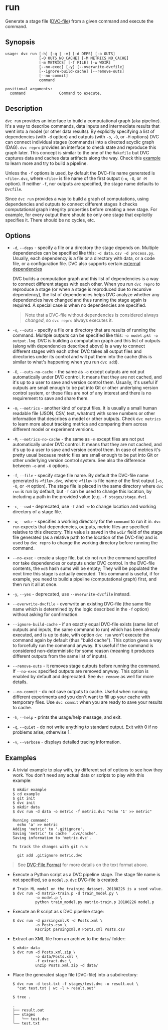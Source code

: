 # run

Generate a stage file ([DVC-file](/doc/user-guide/dvc-file-format)) from a given
command and execute the command.

## Synopsis

```usage
usage: dvc run [-h] [-q | -v] [-d DEPS] [-o OUTS]
               [-O OUTS_NO_CACHE] [-M METRICS_NO_CACHE]
               [-m METRICS] [-f FILE] [-w WDIR]
               [--no-exec] [-y] [--overwrite-dvcfile]
               [--ignore-build-cache] [--remove-outs]
               [--no-commit]
               command

positional arguments:
  command               Command to execute.
```

## Description

`dvc run` provides an interface to build a computational graph (aka pipeline).
It's a way to describe commands, data inputs and intermediate results that went
into a model (or other data results). By explicitly specifying a list of
dependencies (with `-d` option) and outputs (with `-o`, `-O`, or `-M` options)
DVC can connect individual stages (commands) into a directed acyclic graph
(DAG). `dvc repro` provides an interface to check state and reproduce this graph
later. This concept is similar to the one of the `Makefile` but DVC captures
data and caches data artifacts along the way. Check this
[example](/doc/get-started/example-pipeline) to learn more and try to build a
pipeline.

Unless the `-f` options is used, by default the DVC-file name generated is
`<file>.dvc`, where `<file>` is file name of the first output (`-o`, `-O`, or
`-M` option). If neither `-f`, nor outputs are specified, the stage name
defaults to `Dvcfile`.

Since `dvc run` provides a way to build a graph of computations, using
dependencies and outputs to connect different stages it checks computational
graph integrity properties before creating a new stage. For example, for every
output there should be only one stage that explicitly specifies it. There should
be no cycles, etc.

## Options

- `-d`, `--deps` - specify a file or a directory the stage depends on. Multiple
  dependencies can be specified like this: `-d data.csv -d process.py`. Usually,
  each dependency is a file or a directory with data, or a code file, or a
  configuration file. DVC also supports certain
  [external dependencies](/doc/user-guide/external-dependencies)

  DVC builds a computation graph and this list of dependencies is a way to
  connect different stages with each other. When you run `dvc repro` to
  reproduce a stage (or when a stage is reproduced due to recursive dependency),
  the list of dependencies helps DVC analyze whether any dependencies have
  changed and thus running the stage again is required. A special case is when
  no dependencies are specified.

  > Note that a DVC-file without dependencies is considered always _changed_, so
  > `dvc repro` always executes it.

- `-o`, `--outs` - specify a file or a directory that are results of running the
  command. Multiple outputs can be specified like this:
  `-o model.pkl -o output.log`. DVC is building a computation graph and this
  list of outputs (along with dependencies described above) is a way to connect
  different stages with each other. DVC takes all output files and directories
  under its control and will put them into the cache (this is similar to what's
  happening when you run `dvc add`).

- `-O`, `--outs-no-cache` - the same as `-o` except outputs are not put
  automatically under DVC control. It means that they are not cached, and it's
  up to a user to save and version control them. Usually, it's useful if outputs
  are small enough to be put into Git or other underlying version control
  system, or these files are not of any interest and there is no requirement to
  save and share them.

- `-m`, `--metrics` - another kind of output files. It is usually a small human
  readable file (JSON, CSV, text, whatnot) with some numbers or other
  information that describes a model or other outputs. Check `dvc metrics` to
  learn more about tracking metrics and comparing them across different model or
  experiment versions.

- `-M`, `--metrics-no-cache` - the same as `-m` except files are not put
  automatically under DVC control. It means that they are not cached, and it's
  up to a user to save and version control them. In case of metrics it's pretty
  usual because metric files are small enough to be put into Git or other
  underlying version control system. See also the difference between `-o` and
  `-O` options.

- `-f`, `--file` - specify stage file name. By default the DVC-file name
  generated is `<file>.dvc`, where `<file>` is file name of the first output
  (`-o`, `-O`, or `-M` option). The stage file is placed in the same directory
  where `dvc run` is run by default, but `-f` can be used to change this
  location, by including a path in the provided value (e.g.
  `-f stages/stage.dvc`).

- `-c`, `--cwd` - deprecated, use `-f` and `-w` to change location and working
  directory of a stage file.

- `-w`, `--wdir` - specifies a working directory for the `command` to run it in.
  `dvc run` expects that dependencies, outputs, metric files are specified
  relative to this directory. This value is saved in the `wdir` field of the
  stage file generated (as a relative path to the location of the DVC-file) and
  is used by `dvc repro` to change the working directory before running the
  command.

- `--no-exec` - create a stage file, but do not run the command specified nor
  take dependencies or outputs under DVC control. In the DVC-file contents, the
  `md5` hash sums will be empty; They will be populated the next time this stage
  is actually executed. This command is useful, if for example, you need to
  build a pipeline (computational graph) first, and then run it all at once.

- `-y`, `--yes` - deprecated, use `--overwrite-dvcfile` instead.

- `--overwrite-dvcfile` - overwrite an existing DVC-file (the same file name
  which is determined by the logic described in the `-f` option) without asking
  for confirmation.

- `--ignore-build-cache` - if an exactly equal DVC-file exists (same list of
  outputs and inputs, the same command to run) which has been already executed,
  and is up to date, with option `dvc run` won't execute the command again by
  default (thus "build cache"). This option gives a way to forcefully run the
  command anyway. It's useful if the command is considered non-deterministic for
  some reason (meaning it produces different outputs from the same list of
  inputs).

- `--remove-outs` - it removes stage outputs before running the command. If
  `--no-exec` specified outputs are removed anyway. This option is enabled by
  default and deprecated. See `dvc remove` as well for more details.

- `--no-commit` - do not save outputs to cache. Useful when running different
  experiments and you don't want to fill up your cache with temporary files. Use
  `dvc commit` when you are ready to save your results to cache.

- `-h`, `--help` - prints the usage/help message, and exit.

- `-q`, `--quiet` - do not write anything to standard output. Exit with 0 if no
  problems arise, otherwise 1.

- `-v`, `--verbose` - displays detailed tracing information.

## Examples

- A trivial example to play with, try different set of options to see how they
  work. You don't need any actual data or scripts to play with this example:

  ```dvc
  $ mkdir example
  $ cd example
  $ git init
  $ dvc init
  $ mkdir data
  $ dvc run -d data -o metric -f metric.dvc "echo '1' >> metric"

  Running command:
    echo 'a' >> metric
  Adding 'metric' to '.gitignore'.
  Saving 'metric' to cache '.dvc/cache'.
  Saving information to 'metric.dvc'.

  To track the changes with git run:

    git add .gitignore metric.dvc
  ```

> See [DVC-File Format](/doc/user-guide/dvc-file-format) for more details on the
> text format above.

- Execute a Python script as a DVC pipeline stage. The stage file name is not
  specified, so a `model.p.dvc` DVC-file is created:

  ```dvc
  # Train ML model on the training dataset. 20180226 is a seed value.
  $ dvc run -d matrix-train.p -d train_model.py \
            -o model.p \
            python train_model.py matrix-train.p 20180226 model.p
  ```

- Execute an R script as s DVC pipeline stage:

  ```dvc
  $ dvc run -d parsingxml.R -d Posts.xml \
            -o Posts.csv \
            Rscript parsingxml.R Posts.xml Posts.csv
  ```

- Extract an XML file from an archive to the `data/` folder:

  ```dvc
  $ mkdir data
  $ dvc run -d Posts.xml.zip \
            -o data/Posts.xml \
            -f extract.dvc \
            unzip Posts.xml.zip -d data/
  ```

- Place the generated stage file (DVC-file) into a subdirectory:

  ```dvc
  $ dvc run -d test.txt -f stages/test.dvc -o result.out \
    "cat test.txt | wc -l > result.out"

  $ tree .

  .
  ├── result.out
  ├── stages
  │   └── test.dvc
  └── test.txt
  ```
